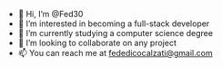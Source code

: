 - 👋 Hi, I’m @Fed30
- 👀 I’m interested in becoming a full-stack developer
- 🌱 I’m currently studying a computer science degree
- 💞️ I’m looking to collaborate on any project
- 📫 You can reach me at fededicocalzati@gmail.com

<!---
Fed30/Fed30 is a ✨ special ✨ repository because its `README.md` (this file) appears on your GitHub profile.
You can click the Preview link to take a look at your changes.
--->

